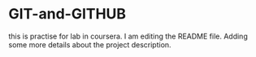 # GIT-and-GITHUB
this is practise for lab in coursera.
I am editing the README file. Adding some more details about the project description.
